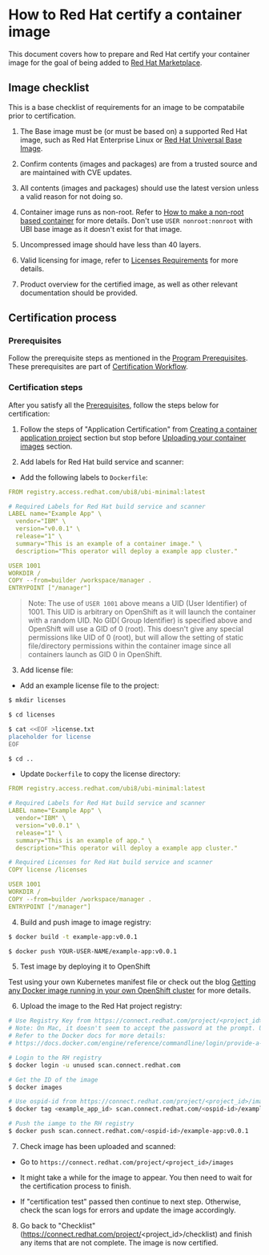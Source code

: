 # How to Red Hat certify a container image

This document covers how to prepare and Red Hat certify your container image for the goal of being added to [Red Hat Marketplace](https://marketplace.redhat.com/en-us).

## Image checklist

This is a base checklist of requirements for an image to be compatabile prior to certification.

1. The Base image must be (or must be based on) a supported Red Hat image, such as Red Hat Enterprise Linux or [Red Hat Universal Base Image](https://redhat-connect.gitbook.io/partner-guide-for-red-hat-openshift-and-container/program-on-boarding/containers-with-red-hat-universal-base-image-ubi).

2. Confirm contents (images and packages) are from a trusted source and are maintained with CVE updates.

3. All contents (images and packages) should use the latest version unless a valid reason for not doing so.

4. Container image runs as non-root. Refer to [How to make a non-root based container](https://github.com/IBM/operator-guild/blob/main/docs/content/howto/how_to_make_a_nonroot_container.md) for more details. Don't use `USER nonroot:nonroot` with UBI base image as it doesn't exist for that image.

5. Uncompressed image should have less than 40 layers.

6. Valid licensing for image, refer to [Licenses Requirements](https://redhat-connect.gitbook.io/partner-guide-for-red-hat-openshift-and-container/program-on-boarding/technical-prerequisites#licenses-requirements) for more details.

7. Product overview for the certified image, as well as other relevant documentation should be provided.

## Certification process

### Prerequisites

Follow the prerequisite steps as mentioned in the [Program Prerequisites](https://redhat-connect.gitbook.io/partner-guide-for-red-hat-openshift-and-container/program-on-boarding/prerequisites). These prerequisites are part of [Certification Workflow](https://redhat-connect.gitbook.io/partner-guide-for-red-hat-openshift-and-container/program-on-boarding/certification-workflow).

### Certification steps

After you satisfy all the [Prerequisites](#prerequisites), follow the steps below for certification:

1. Follow the steps of "Application Certification" from [Creating a container application project](https://redhat-connect.gitbook.io/partner-guide-for-red-hat-openshift-and-container/certify-your-application/creating-a-container-application-project) section but stop before [Uploading your container images](https://redhat-connect.gitbook.io/partner-guide-for-red-hat-openshift-and-container/certify-your-application/image-upload) section.

2. Add labels for Red Hat build service and scanner:

- Add the following labels to `Dockerfile`:

```yaml
FROM registry.access.redhat.com/ubi8/ubi-minimal:latest

# Required Labels for Red Hat build service and scanner
LABEL name="Example App" \
  vendor="IBM" \
  version="v0.0.1" \
  release="1" \
  summary="This is an example of a container image." \
  description="This operator will deploy a example app cluster."

USER 1001
WORKDIR /
COPY --from=builder /workspace/manager .
ENTRYPOINT ["/manager"]
```

> Note: The use of `USER 1001` above means a UID (User Identifier) of 1001. This UID is arbitrary on OpenShift as it will launch the container with a random UID. No GID( Group Identifier) is specified above and OpenShift will use a GID of 0 (root). This doesn't give any special permissions like UID of 0 (root), but will allow the setting of static file/directory permissions within the container image since all containers launch as GID 0 in OpenShift.

3. Add license file:

- Add an example license file to the project:

```bash
$ mkdir licenses

$ cd licenses

$ cat <<EOF >license.txt
placeholder for license
EOF

$ cd ..
```

- Update `Dockerfile` to copy the license directory:

```yaml
FROM registry.access.redhat.com/ubi8/ubi-minimal:latest

# Required Labels for Red Hat build service and scanner
LABEL name="Example App" \
  vendor="IBM" \
  version="v0.0.1" \
  release="1" \
  summary="This is an example of app." \
  description="This operator will deploy a example app cluster."

# Required Licenses for Red Hat build service and scanner
COPY license /licenses

USER 1001
WORKDIR /
COPY --from=builder /workspace/manager .
ENTRYPOINT ["/manager"]
```

4. Build and push image to image registry:

```bash
$ docker build -t example-app:v0.0.1

$ docker push YOUR-USER-NAME/example-app:v0.0.1
```

5. Test image by deploying it to OpenShift

Test using your own Kubernetes manifest file or check out the blog [Getting any Docker image running in your own OpenShift cluster](https://www.openshift.com/blog/getting-any-docker-image-running-in-your-own-openshift-cluster) for more details.

6. Upload the image to the Red Hat project registry:

```bash
# Use Registry Key from https://connect.redhat.com/project/<project_id>/images/upload-image as the password when prompted from the 'docker login' command below.
# Note: On Mac, it doesn't seem to accept the password at the prompt. Use the --password-stdin flag instead.
# Refer to the Docker docs for more details:
# https://docs.docker.com/engine/reference/commandline/login/provide-a-password-using-stdin

# Login to the RH registry
$ docker login -u unused scan.connect.redhat.com

# Get the ID of the image
$ docker images

# Use ospid-id from https://connect.redhat.com/project/<project_id>/images/upload-image
$ docker tag <example_app_id> scan.connect.redhat.com/<ospid-id>/example-app:v0.0.1

# Push the iamge to the RH registry
$ docker push scan.connect.redhat.com/<ospid-id>/example-app:v0.0.1
```

7. Check image has been uploaded and scanned:

- Go to `https://connect.redhat.com/project/<project_id>/images`

- It might take a while for the image to appear. You then need to wait for the certification process to finish.

- If "certification test" passed then continue to next step. Otherwise, check the scan logs for errors and update the image accordingly.

8. Go back to "Checklist" (https://connect.redhat.com/project/<project_id>/checklist) and finish any items that are not complete. The image is now certified.
